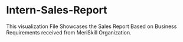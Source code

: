 # Intern-Sales-Report
This visualization File Showcases the Sales Report Based on Business Requirements received from MeriSkill Organization.
